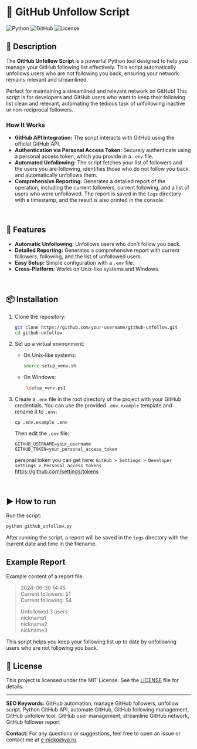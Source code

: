 # 🐍 GitHub Unfollow Script

![Python](https://img.shields.io/badge/Python-3.8%2B-blue)
![GitHub](https://img.shields.io/badge/GitHub-API-yellow)
![License](https://img.shields.io/badge/License-MIT-green)

## 📜 Description

The **GitHub Unfollow Script** is a powerful Python tool designed to help you manage your GitHub following list effectively. This script automatically unfollows users who are not following you back, ensuring your network remains relevant and streamlined.

Perfect for maintaining a streamlined and relevant network on GitHub! This script is for developers and GitHub users who want to keep their following list clean and relevant, automating the tedious task of unfollowing inactive or non-reciprocal followers.

### How It Works

- **GitHub API Integration:** The script interacts with GitHub using the official GitHub API.
- **Authentication via Personal Access Token:** Securely authenticate using a personal access token, which you provide in a `.env` file.
- **Automated Unfollowing:** The script fetches your list of followers and the users you are following, identifies those who do not follow you back, and automatically unfollows them.
- **Comprehensive Reporting:** Generates a detailed report of the operation, including the current followers, current following, and a list of users who were unfollowed. The report is saved in the `logs` directory with a timestamp, and the result is also printed in the console.



<br>


## 🚀 Features

- **Automatic Unfollowing:** Unfollows users who don't follow you back.
- **Detailed Reporting:** Generates a comprehensive report with current followers, following, and the list of unfollowed users.
- **Easy Setup:** Simple configuration with a `.env` file.
- **Cross-Platform:** Works on Unix-like systems and Windows.

<br>

## 📦 Installation

1. Clone the repository:
   ```bash
   git clone https://github.com/your-username/github-unfollow.git
   cd github-unfollow
   ```

2. Set up a virtual environment:
   - On Unix-like systems:
     ```bash
     source setup_venv.sh 
     ```
   - On Windows:
     ```bash
     .\setup_venv.ps1
     ```

3. Create a `.env` file in the root directory of the project with your GitHub credentials. You can use the provided `.env.example` template and rename it to `.env`:
   ```
   cp .env.example .env
   ```

   Then edit the `.env` file:
   ```
   GITHUB_USERNAME=your_username
   GITHUB_TOKEN=your_personal_access_token
   ```
   personal token you can get here: `GitHub > Settings > Developer settings > Personal access tokens`<br>
   https://github.com/settings/tokens

<br>

## ▶️ How to run

Run the script:
```bash
python github_unfollow.py
```

After running the script, a report will be saved in the `logs` directory with the current date and time in the filename.

## Example Report

Example content of a report file:

> 2024-06-30 14:45  
> Current followers: 51  
> Current following: 54  
>   
> Unfollowed 3 users:  
> nickname1  
> nickname2  
> nickname3

This script helps you keep your following list up to date by unfollowing users who are not following you back.

## 📄 License

This project is licensed under the MIT License. See the [LICENSE](LICENSE) file for details.

---

**SEO Keywords:** GitHub automation, manage GitHub followers, unfollow script, Python GitHub API, automate GitHub, GitHub following management, GitHub unfollow tool, GitHub user management, streamline GitHub network, GitHub follower report

**Contact:** For any questions or suggestions, feel free to open an issue or contact me at [e-nicko@ya.ru](mailto:e-nicko@ya.ru).

